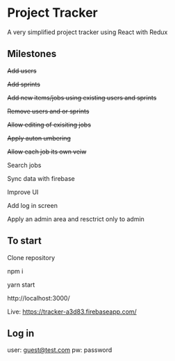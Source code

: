 # Project Tracker

A very simplified project tracker using React with Redux

## Milestones

<del>Add users</del>

<del>Add sprints</del>

<del>Add new items/jobs using existing users and sprints</del>

<del>Remove users and or sprints</del>

<del>Allow editing of exisiting jobs</del>

<del>Apply auton umbering</del>

<del>Allow each job its own veiw</del>

Search jobs

Sync data with firebase

Improve UI

Add log in screen

Apply an admin area and resctrict only to admin


## To start
Clone repository

npm i

yarn start


http://localhost:3000/ 


Live: https://tracker-a3d83.firebaseapp.com/

## Log in

user: guest@test.com
pw: password





